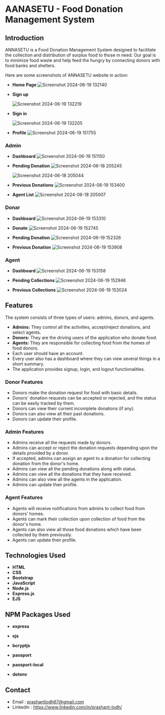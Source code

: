 # AANASETU - Food Donation Management System

 



## **Introduction**

ANNASETU is a Food Donation Management System designed to facilitate the collection and distribution of surplus food to those in need. Our goal is to minimize food waste and help feed the hungry by connecting donors with food banks and shelters.
<!-- ## **Screenshot** -->
Here are some screenshots of ANNASETU website in action:

- **Home Page**
 ![Screenshot 2024-06-19 132140](https://github.com/adiitya24/ANNADAATA/assets/124274939/3dee38d1-a40b-4bda-ac26-f71f41b0679e)


- **Sign up**

  ![Screenshot 2024-06-19 132219](https://github.com/adiitya24/ANNADAATA/assets/124274939/adcc4eb4-482b-4889-8e48-8eb76af7e7c3)


- **Sign in**

  ![Screenshot 2024-06-19 132205](https://github.com/adiitya24/ANNADAATA/assets/124274939/022c9904-7668-485c-8bd1-ea9b5276bc9d)

- **Profile**
  ![Screenshot 2024-06-19 151755](https://github.com/adiitya24/ANNADAATA/assets/124274939/21143725-5e4b-453a-a000-30d05c200a40)


### **Admin** 

- **Dashboard**
  ![Screenshot 2024-06-19 151150](https://github.com/adiitya24/ANNADAATA/assets/124274939/89513997-3546-485e-b03d-09dbc562a36a)

- **Pending Donation**
  ![Screenshot 2024-06-18 205245](https://github.com/adiitya24/ANNADAATA/assets/124274939/e973159e-5be3-45fc-9435-a0a722479356)

  ![Screenshot 2024-06-18 205044](https://github.com/adiitya24/ANNADAATA/assets/124274939/f42ef523-9f06-4cbf-87a9-16763af63af9)

- **Previous Donations**
  ![Screenshot 2024-06-19 153400](https://github.com/adiitya24/ANNADAATA/assets/124274939/f99e7192-04c4-40e4-a818-b2063bf8b138)

  

- **Agent List**
  ![Screenshot 2024-06-18 205007](https://github.com/adiitya24/ANNADAATA/assets/124274939/99aaf127-b648-46a8-a3ff-a0105e1abeb6)


 ### **Donar**

 - **Dashboard**
   ![Screenshot 2024-06-19 153310](https://github.com/adiitya24/ANNADAATA/assets/124274939/114f82cf-63b2-488b-adcd-5f5a40261371)

- **Donate**
  ![Screenshot 2024-06-19 152745](https://github.com/adiitya24/ANNADAATA/assets/124274939/9b3c4648-019d-440e-b15c-a2d796e20012)

- **Pending Donation**
  ![Screenshot 2024-06-19 152326](https://github.com/adiitya24/ANNADAATA/assets/124274939/45a0d3af-1689-4eef-889f-4d8f4587247f)

- **Previous Donation**
  ![Screenshot 2024-06-19 153908](https://github.com/adiitya24/ANNADAATA/assets/124274939/bbcaaf98-9ba6-4d4e-97c1-bf685213bde4)


### **Agent**

- **Dashboard**
  ![Screenshot 2024-06-19 153158](https://github.com/adiitya24/ANNADAATA/assets/124274939/47dfc14e-11db-4656-b685-e9405418a6a7)

- **Pending Collections**
  ![Screenshot 2024-06-19 152946](https://github.com/adiitya24/ANNADAATA/assets/124274939/1664fc98-2724-4181-a9ea-d8f5a9d36084)

- **Previous Collections**
  ![Screenshot 2024-06-19 153024](https://github.com/adiitya24/ANNADAATA/assets/124274939/3af6c0ab-ef5c-4137-8bb0-259a0465e933)


## **Features**


The system consists of three types of users: admins, donors, and agents.

- **Admins:** They control all the activities, accept/reject donations, and select agents.
- **Donors:** They are the driving users of the application who donate food.
- **Agents:** They are responsible for collecting food from the homes of food donors.
- Each user should have an account.
- Every user also has a dashboard where they can view several things in a short summary.
- The application provides signup, login, and logout functionalities.

### Donor Features

- Donors make the donation request for food with basic details.
- Donors' donation requests can be accepted or rejected, and the status can be easily tracked by them.
- Donors can view their current incomplete donations (if any).
- Donors can also view all their past donations.
- Donors can update their profile.

### Admin Features

- Admins receive all the requests made by donors.
- Admins can accept or reject the donation requests depending upon the details provided by a donor.
- If accepted, admins can assign an agent to a donation for collecting donation from the donor's home.
- Admins can view all the pending donations along with status.
- Admins can view all the donations that they have received.
- Admins can also view all the agents in the application.
- Admins can update their profile.

### Agent Features

- Agents will receive notifications from admins to collect food from donors' homes.
- Agents can mark their collection upon collection of food from the donor's home.
- Agents can also view all those food donations which have been collected by them previously.
- Agents can update their profile.


## **Technologies Used**

- **HTML**
- **CSS**
- **Bootstrap**
- **JavaScript**
- **Node.js**
- **Express.js**
- **EJS**

## **NPM Packages Used**

- **express**
- **ejs**

- **bcryptjs**
- **passport**
- **passport-local**
- **dotenv**

## **Contact**
- Email : prashantlodh67@gmail.com
- Linkedin : https://www.linkedin.com/in/prashant-lodh/
